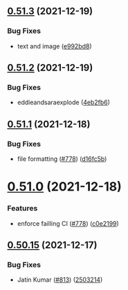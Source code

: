 ## [0.51.3](https://github.com/EddieHubCommunity/LinkFree/compare/v0.51.2...v0.51.3) (2021-12-19)


### Bug Fixes

* text and image ([e992bd8](https://github.com/EddieHubCommunity/LinkFree/commit/e992bd8a8f75d2f72cc843cc7fcd33b5a9e0c287))



## [0.51.2](https://github.com/EddieHubCommunity/LinkFree/compare/v0.51.1...v0.51.2) (2021-12-19)


### Bug Fixes

* eddieandsaraexplode ([4eb2fb6](https://github.com/EddieHubCommunity/LinkFree/commit/4eb2fb64861b461e616b6b3e2b8d6b73902587e9))



## [0.51.1](https://github.com/EddieHubCommunity/LinkFree/compare/v0.51.0...v0.51.1) (2021-12-18)


### Bug Fixes

* file formatting ([#778](https://github.com/EddieHubCommunity/LinkFree/issues/778)) ([d16fc5b](https://github.com/EddieHubCommunity/LinkFree/commit/d16fc5b8e3b5c5f09bd3566e5502f87a9c765e32))



# [0.51.0](https://github.com/EddieHubCommunity/LinkFree/compare/v0.50.15...v0.51.0) (2021-12-18)


### Features

* enforce failling CI ([#778](https://github.com/EddieHubCommunity/LinkFree/issues/778)) ([c0e2199](https://github.com/EddieHubCommunity/LinkFree/commit/c0e219965c51bc730b948eefb4f31fa802340715))



## [0.50.15](https://github.com/EddieHubCommunity/LinkFree/compare/v0.50.14...v0.50.15) (2021-12-17)


### Bug Fixes

* Jatin Kumar ([#813](https://github.com/EddieHubCommunity/LinkFree/issues/813)) ([2503214](https://github.com/EddieHubCommunity/LinkFree/commit/250321469c8313ced1487f80caf98459ffa7be26))



